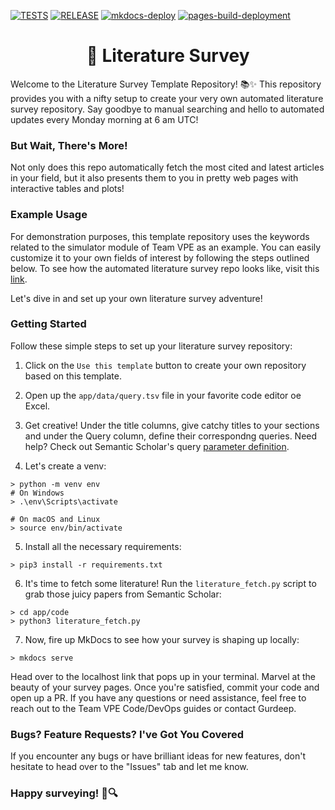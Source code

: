 [![TESTS](https://github.com/VirtualPatientEngine/literatureSurvey/actions/workflows/tests.yml/badge.svg)](https://github.com/VirtualPatientEngine/literatureSurvey/actions/workflows/tests.yml)
[![RELEASE](https://github.com/VirtualPatientEngine/literatureSurvey/actions/workflows/release.yml/badge.svg)](https://github.com/VirtualPatientEngine/literatureSurvey/actions/workflows/release.yml)
[![mkdocs-deploy](https://github.com/VirtualPatientEngine/literatureSurvey/actions/workflows/mkdocs-deploy.yml/badge.svg)](https://github.com/VirtualPatientEngine/literatureSurvey/actions/workflows/mkdocs-deploy.yml)
[![pages-build-deployment](https://github.com/VirtualPatientEngine/literatureSurvey/actions/workflows/pages/pages-build-deployment/badge.svg)](https://github.com/VirtualPatientEngine/literatureSurvey/actions/workflows/pages/pages-build-deployment)

<h1 align="center" style="border-bottom: none;">🚀 Literature Survey</h1>

Welcome to the Literature Survey Template Repository! 📚✨ This repository provides you with a nifty setup to create your very own automated literature survey repository. Say goodbye to manual searching and hello to automated updates every Monday morning at 6 am UTC!

### But Wait, There's More!
Not only does this repo automatically fetch the most cited and latest articles in your field, but it also presents them to you in pretty web pages with interactive tables and plots!

### Example Usage
For demonstration purposes, this template repository uses the keywords related to the simulator module of Team VPE as an example. You can easily customize it to your own fields of interest by following the steps outlined below. To see how the automated literature survey repo looks like, visit this [link](https://virtualpatientengine.github.io/literatureSurvey).

Let's dive in and set up your own literature survey adventure!

### Getting Started
Follow these simple steps to set up your literature survey repository:

1. Click on the ```Use this template``` button to create your own repository based on this template.

2. Open up the ```app/data/query.tsv``` file in your favorite code editor oe Excel.

3. Get creative! Under the title columns, give catchy titles to your sections and under the Query column, define their correspondng queries. Need help? Check out Semantic Scholar's query [parameter definition](https://api.semanticscholar.org/api-docs/#tag/Paper-Data/operation/get_graph_paper_bulk_search).

4. Let's create a venv:
```
> python -m venv env
# On Windows
> .\env\Scripts\activate

# On macOS and Linux
> source env/bin/activate
```

5. Install all the necessary requirements:
```
> pip3 install -r requirements.txt
```

6. It's time to fetch some literature! Run the ```literature_fetch.py``` script to grab those juicy papers from Semantic Scholar:
```
> cd app/code
> python3 literature_fetch.py
```

7. Now, fire up MkDocs to see how your survey is shaping up locally:
```
> mkdocs serve
```

Head over to the localhost link that pops up in your terminal. Marvel at the beauty of your survey pages. Once you're satisfied, commit your code and open up a PR. If you have any questions or need assistance, feel free to reach out to the Team VPE Code/DevOps guides or contact Gurdeep.

### Bugs? Feature Requests? I've Got You Covered
If you encounter any bugs or have brilliant ideas for new features, don't hesitate to head over to the "Issues" tab and let me know.

### Happy surveying! 📖🔍